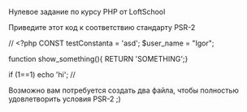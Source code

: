 Нулевое задание по курсу PHP от LoftSchool

Приведите этот код к соответствию стандарту PSR-2

// <?php
CONST testConstanta = 'asd';
$user_name = "Igor";

function show_something(){ RETURN 'SOMETHING';}

if (1==1) echo 'hi'; //

Возможно вам потребуется создать два файла, чтобы полностью удовлетворить условия PSR-2 ;)
